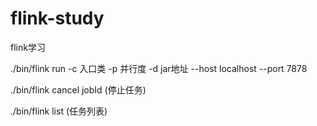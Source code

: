 # flink-study
flink学习

./bin/flink run -c 入口类 -p 并行度 -d jar地址 --host localhost --port 7878

./bin/flink cancel jobId (停止任务)

./bin/flink list (任务列表)


